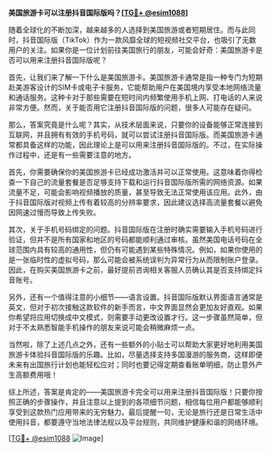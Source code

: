 **美国旅游卡可以注册抖音国际版吗？[[TG💪+ @esim1088](https://t.me/s/esim1088)]**

随着全球化的不断加深，越来越多的人选择到美国旅游或者短期居住。而与此同时，抖音国际版（TikTok）作为一款风靡全球的短视频社交平台，也吸引了无数用户的关注。如果你是一位计划前往美国旅行的朋友，可能会好奇：美国旅游卡是否可以用来注册抖音国际版呢？

首先，让我们来了解一下什么是美国旅游卡。美国旅游卡通常是指一种专门为短期赴美游客设计的SIM卡或电子卡服务，它能帮助用户在美国境内享受本地网络流量和通话服务。这种卡对于那些需要在短时间内频繁使用手机上网、打电话的人来说非常方便。然而，关于能否用它注册抖音国际版的问题，很多人可能存在疑问。

那么，答案究竟是什么呢？其实，从技术层面来说，只要你的设备能够正常连接到互联网，并且拥有有效的手机号码，就可以尝试注册抖音国际版。而美国旅游卡通常都具备这样的功能，因此理论上是可以用来注册抖音国际版的。不过，在实际操作过程中，还是有一些需要注意的地方。

首先，你需要确保你的美国旅游卡已经成功激活并可以正常使用。这意味着你得检查一下自己的流量套餐是否足够支持下载和运行抖音国际版所需的网络资源。如果流量不足，可能会影响视频播放的质量，甚至导致无法正常使用该应用。此外，由于抖音国际版对视频上传有着较高的分辨率要求，因此建议选择高流量套餐以避免因网速过慢而导致上传失败。

其次，关于手机号码绑定的问题。抖音国际版在注册时确实需要输入手机号码进行验证，但并不是所有国家和地区的号码都能顺利通过审核。虽然美国电话号码在全球范围内具有较高的通用性，但仍有可能遇到某些特殊情况。例如，如果你使用的是一张临时性的虚拟号码，那么可能会被系统误判为异常行为从而限制账户登录。因此，在购买美国旅游卡之前，最好提前咨询相关客服人员确认其是否支持绑定抖音账号。

另外，还有一个值得注意的小细节——语言设置。抖音国际版默认界面语言通常是英文，但对于初次接触这款软件的新手而言，中文界面显然会更加友好直观。如果你希望将应用切换成中文模式，则需要手动更改设置才行。这一步骤虽然简单，但对于不太熟悉智能手机操作的朋友来说可能会稍微麻烦一点。

当然啦，除了上述几点之外，还有一些额外的小贴士可以帮助大家更好地利用美国旅游卡体验抖音国际版的乐趣。比如，尽量选择支持多国漫游的服务商，这样即便未来有出国旅行计划也能轻松应对；同时也要记得定期查看账单明细，防止意外产生高额费用哦！

综上所述，答案是肯定的——美国旅游卡完全可以用来注册抖音国际版！只要你按照正确的步骤操作，并且注意以上提到的各项细节问题，相信每位用户都能够顺利享受到这款热门应用带来的无穷魅力。最后提醒一句，无论是旅行还是日常生活中使用抖音，都要遵守当地法律法规以及平台规则，共同维护健康和谐的网络环境。

[[TG💪+ @esim1088](https://t.me/s/esim1088) ![Image](https://i.postimg.cc/4NQfJmqS/Snipaste-2025-05-13-00-14-12.png)]